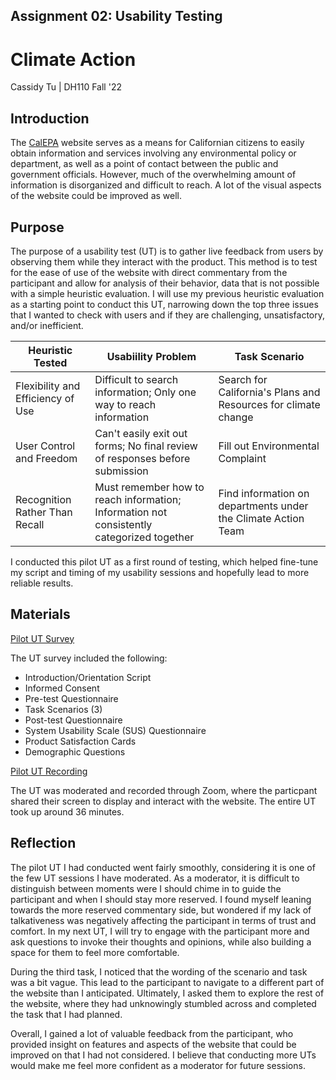 ## Assignment 02: Usability Testing

# Climate Action

Cassidy Tu | DH110 Fall '22

## Introduction
The [CalEPA](https://calepa.ca.gov/) website serves as a means for Californian citizens to easily obtain information and services involving any environmental policy or department, as well as a point of contact between the public and government officials. However, much of the overwhelming amount of information is disorganized and difficult to reach. A lot of the visual aspects of the website could be improved as well.

## Purpose
The purpose of a usability test (UT) is to gather live feedback from users by observing them while they interact with the product. This method is to test for the ease of use of the website with direct commentary from the participant and allow for analysis of their behavior, data that is not possible with a simple heuristic evaluation. I will use my previous heuristic evaluation as a starting point to conduct this UT, narrowing down the top three issues that I wanted to check with users and if they are challenging, unsatisfactory, and/or inefficient.

| Heuristic Tested | Usabiility Problem | Task Scenario |
|---|---|---|
| Flexibility and Efficiency of Use | Difficult to search information; Only one way to reach information | Search for California's Plans and Resources for climate change | 
| User Control and Freedom | Can't easily exit out forms; No final review of responses before submission | Fill out Environmental Complaint |
| Recognition Rather Than Recall | Must remember how to reach information; Information not consistently categorized together | Find information on departments under the Climate Action Team |

I conducted this pilot UT as a first round of testing, which helped fine-tune my script and timing of my usability sessions and hopefully lead to more reliable results. 

## Materials
[Pilot UT Survey](https://forms.gle/bUdpYPNmegjF7eer7)

The UT survey included the following:
* Introduction/Orientation Script
* Informed Consent
* Pre-test Questionnaire
* Task Scenarios (3)
* Post-test Questionnaire
* System Usability Scale (SUS) Questionnaire
* Product Satisfaction Cards
* Demographic Questions

[Pilot UT Recording](https://drive.google.com/file/d/1G0SGxcQoqB2oDJH9qlCZDrpIp3WiI14i/view?usp=sharing)

The UT was moderated and recorded through Zoom, where the particpant shared their screen to display and interact with the website. The entire UT took up around 36 minutes.

## Reflection
The pilot UT I had conducted went fairly smoothly, considering it is one of the few UT sessions I have moderated. As a moderator, it is difficult to distinguish between moments were I should chime in to guide the participant and when I should stay more reserved. I found myself leaning towards the more reserved commentary side, but wondered if my lack of talkativeness was negatively affecting the participant in terms of trust and comfort. In my next UT, I will try to engage with the participant more and ask questions to invoke their thoughts and opinions, while also building a space for them to feel more comfortable.

During the third task, I noticed that the wording of the scenario and task was a bit vague. This lead to the participant to navigate to a different part of the website than I anticipated. Ultimately, I asked them to explore the rest of the website, where they had unknowingly stumbled across and completed the task that I had planned. 

Overall, I gained a lot of valuable feedback from the participant, who provided insight on features and aspects of the website that could be improved on that I had not considered. I believe that conducting more UTs would make me feel more confident as a moderator for future sessions.

